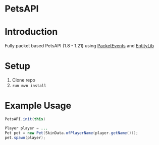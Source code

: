 # PetsAPI
<div align="center">
</div>

# Introduction
Fully packet based PetsAPI (1.8 - 1.21) using [PacketEvents](https://github.com/retrooper/packetevents/) and [EntityLib](https://github.com/Tofaa2/EntityLib) 

# Setup
1. Clone repo
2. ```run mvn install```

# Example Usage
```java
PetsAPI.init(this)

Player player = ...
Pet pet = new Pet(SkinData.ofPlayerName(player.getName()));
pet.spawn(player);
``` 
